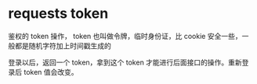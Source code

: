 # requests token

鉴权的 token 操作， token 也叫做令牌，临时身份证，比 cookie 安全一些，一般都是随机字符加上时间戳生成的

登录以后，返回一个 token，拿到这个 token 才能进行后面接口的操作。重新登录后 token 值会改变。

